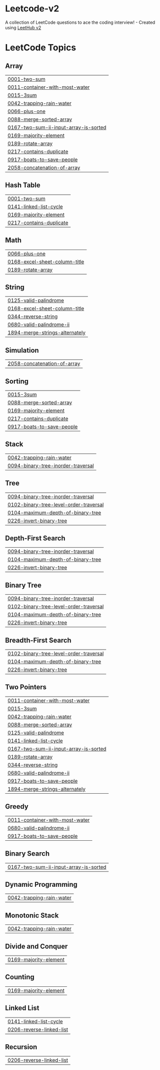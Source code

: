 # Leetcode-v2
A collection of LeetCode questions to ace the coding interview! - Created using [LeetHub v2](https://github.com/arunbhardwaj/LeetHub-2.0)

<!---LeetCode Topics Start-->
# LeetCode Topics
## Array
|  |
| ------- |
| [0001-two-sum](https://github.com/kensac/Leetcode-v2/tree/master/0001-two-sum) |
| [0011-container-with-most-water](https://github.com/kensac/Leetcode-v2/tree/master/0011-container-with-most-water) |
| [0015-3sum](https://github.com/kensac/Leetcode-v2/tree/master/0015-3sum) |
| [0042-trapping-rain-water](https://github.com/kensac/Leetcode-v2/tree/master/0042-trapping-rain-water) |
| [0066-plus-one](https://github.com/kensac/Leetcode-v2/tree/master/0066-plus-one) |
| [0088-merge-sorted-array](https://github.com/kensac/Leetcode-v2/tree/master/0088-merge-sorted-array) |
| [0167-two-sum-ii-input-array-is-sorted](https://github.com/kensac/Leetcode-v2/tree/master/0167-two-sum-ii-input-array-is-sorted) |
| [0169-majority-element](https://github.com/kensac/Leetcode-v2/tree/master/0169-majority-element) |
| [0189-rotate-array](https://github.com/kensac/Leetcode-v2/tree/master/0189-rotate-array) |
| [0217-contains-duplicate](https://github.com/kensac/Leetcode-v2/tree/master/0217-contains-duplicate) |
| [0917-boats-to-save-people](https://github.com/kensac/Leetcode-v2/tree/master/0917-boats-to-save-people) |
| [2058-concatenation-of-array](https://github.com/kensac/Leetcode-v2/tree/master/2058-concatenation-of-array) |
## Hash Table
|  |
| ------- |
| [0001-two-sum](https://github.com/kensac/Leetcode-v2/tree/master/0001-two-sum) |
| [0141-linked-list-cycle](https://github.com/kensac/Leetcode-v2/tree/master/0141-linked-list-cycle) |
| [0169-majority-element](https://github.com/kensac/Leetcode-v2/tree/master/0169-majority-element) |
| [0217-contains-duplicate](https://github.com/kensac/Leetcode-v2/tree/master/0217-contains-duplicate) |
## Math
|  |
| ------- |
| [0066-plus-one](https://github.com/kensac/Leetcode-v2/tree/master/0066-plus-one) |
| [0168-excel-sheet-column-title](https://github.com/kensac/Leetcode-v2/tree/master/0168-excel-sheet-column-title) |
| [0189-rotate-array](https://github.com/kensac/Leetcode-v2/tree/master/0189-rotate-array) |
## String
|  |
| ------- |
| [0125-valid-palindrome](https://github.com/kensac/Leetcode-v2/tree/master/0125-valid-palindrome) |
| [0168-excel-sheet-column-title](https://github.com/kensac/Leetcode-v2/tree/master/0168-excel-sheet-column-title) |
| [0344-reverse-string](https://github.com/kensac/Leetcode-v2/tree/master/0344-reverse-string) |
| [0680-valid-palindrome-ii](https://github.com/kensac/Leetcode-v2/tree/master/0680-valid-palindrome-ii) |
| [1894-merge-strings-alternately](https://github.com/kensac/Leetcode-v2/tree/master/1894-merge-strings-alternately) |
## Simulation
|  |
| ------- |
| [2058-concatenation-of-array](https://github.com/kensac/Leetcode-v2/tree/master/2058-concatenation-of-array) |
## Sorting
|  |
| ------- |
| [0015-3sum](https://github.com/kensac/Leetcode-v2/tree/master/0015-3sum) |
| [0088-merge-sorted-array](https://github.com/kensac/Leetcode-v2/tree/master/0088-merge-sorted-array) |
| [0169-majority-element](https://github.com/kensac/Leetcode-v2/tree/master/0169-majority-element) |
| [0217-contains-duplicate](https://github.com/kensac/Leetcode-v2/tree/master/0217-contains-duplicate) |
| [0917-boats-to-save-people](https://github.com/kensac/Leetcode-v2/tree/master/0917-boats-to-save-people) |
## Stack
|  |
| ------- |
| [0042-trapping-rain-water](https://github.com/kensac/Leetcode-v2/tree/master/0042-trapping-rain-water) |
| [0094-binary-tree-inorder-traversal](https://github.com/kensac/Leetcode-v2/tree/master/0094-binary-tree-inorder-traversal) |
## Tree
|  |
| ------- |
| [0094-binary-tree-inorder-traversal](https://github.com/kensac/Leetcode-v2/tree/master/0094-binary-tree-inorder-traversal) |
| [0102-binary-tree-level-order-traversal](https://github.com/kensac/Leetcode-v2/tree/master/0102-binary-tree-level-order-traversal) |
| [0104-maximum-depth-of-binary-tree](https://github.com/kensac/Leetcode-v2/tree/master/0104-maximum-depth-of-binary-tree) |
| [0226-invert-binary-tree](https://github.com/kensac/Leetcode-v2/tree/master/0226-invert-binary-tree) |
## Depth-First Search
|  |
| ------- |
| [0094-binary-tree-inorder-traversal](https://github.com/kensac/Leetcode-v2/tree/master/0094-binary-tree-inorder-traversal) |
| [0104-maximum-depth-of-binary-tree](https://github.com/kensac/Leetcode-v2/tree/master/0104-maximum-depth-of-binary-tree) |
| [0226-invert-binary-tree](https://github.com/kensac/Leetcode-v2/tree/master/0226-invert-binary-tree) |
## Binary Tree
|  |
| ------- |
| [0094-binary-tree-inorder-traversal](https://github.com/kensac/Leetcode-v2/tree/master/0094-binary-tree-inorder-traversal) |
| [0102-binary-tree-level-order-traversal](https://github.com/kensac/Leetcode-v2/tree/master/0102-binary-tree-level-order-traversal) |
| [0104-maximum-depth-of-binary-tree](https://github.com/kensac/Leetcode-v2/tree/master/0104-maximum-depth-of-binary-tree) |
| [0226-invert-binary-tree](https://github.com/kensac/Leetcode-v2/tree/master/0226-invert-binary-tree) |
## Breadth-First Search
|  |
| ------- |
| [0102-binary-tree-level-order-traversal](https://github.com/kensac/Leetcode-v2/tree/master/0102-binary-tree-level-order-traversal) |
| [0104-maximum-depth-of-binary-tree](https://github.com/kensac/Leetcode-v2/tree/master/0104-maximum-depth-of-binary-tree) |
| [0226-invert-binary-tree](https://github.com/kensac/Leetcode-v2/tree/master/0226-invert-binary-tree) |
## Two Pointers
|  |
| ------- |
| [0011-container-with-most-water](https://github.com/kensac/Leetcode-v2/tree/master/0011-container-with-most-water) |
| [0015-3sum](https://github.com/kensac/Leetcode-v2/tree/master/0015-3sum) |
| [0042-trapping-rain-water](https://github.com/kensac/Leetcode-v2/tree/master/0042-trapping-rain-water) |
| [0088-merge-sorted-array](https://github.com/kensac/Leetcode-v2/tree/master/0088-merge-sorted-array) |
| [0125-valid-palindrome](https://github.com/kensac/Leetcode-v2/tree/master/0125-valid-palindrome) |
| [0141-linked-list-cycle](https://github.com/kensac/Leetcode-v2/tree/master/0141-linked-list-cycle) |
| [0167-two-sum-ii-input-array-is-sorted](https://github.com/kensac/Leetcode-v2/tree/master/0167-two-sum-ii-input-array-is-sorted) |
| [0189-rotate-array](https://github.com/kensac/Leetcode-v2/tree/master/0189-rotate-array) |
| [0344-reverse-string](https://github.com/kensac/Leetcode-v2/tree/master/0344-reverse-string) |
| [0680-valid-palindrome-ii](https://github.com/kensac/Leetcode-v2/tree/master/0680-valid-palindrome-ii) |
| [0917-boats-to-save-people](https://github.com/kensac/Leetcode-v2/tree/master/0917-boats-to-save-people) |
| [1894-merge-strings-alternately](https://github.com/kensac/Leetcode-v2/tree/master/1894-merge-strings-alternately) |
## Greedy
|  |
| ------- |
| [0011-container-with-most-water](https://github.com/kensac/Leetcode-v2/tree/master/0011-container-with-most-water) |
| [0680-valid-palindrome-ii](https://github.com/kensac/Leetcode-v2/tree/master/0680-valid-palindrome-ii) |
| [0917-boats-to-save-people](https://github.com/kensac/Leetcode-v2/tree/master/0917-boats-to-save-people) |
## Binary Search
|  |
| ------- |
| [0167-two-sum-ii-input-array-is-sorted](https://github.com/kensac/Leetcode-v2/tree/master/0167-two-sum-ii-input-array-is-sorted) |
## Dynamic Programming
|  |
| ------- |
| [0042-trapping-rain-water](https://github.com/kensac/Leetcode-v2/tree/master/0042-trapping-rain-water) |
## Monotonic Stack
|  |
| ------- |
| [0042-trapping-rain-water](https://github.com/kensac/Leetcode-v2/tree/master/0042-trapping-rain-water) |
## Divide and Conquer
|  |
| ------- |
| [0169-majority-element](https://github.com/kensac/Leetcode-v2/tree/master/0169-majority-element) |
## Counting
|  |
| ------- |
| [0169-majority-element](https://github.com/kensac/Leetcode-v2/tree/master/0169-majority-element) |
## Linked List
|  |
| ------- |
| [0141-linked-list-cycle](https://github.com/kensac/Leetcode-v2/tree/master/0141-linked-list-cycle) |
| [0206-reverse-linked-list](https://github.com/kensac/Leetcode-v2/tree/master/0206-reverse-linked-list) |
## Recursion
|  |
| ------- |
| [0206-reverse-linked-list](https://github.com/kensac/Leetcode-v2/tree/master/0206-reverse-linked-list) |
<!---LeetCode Topics End-->